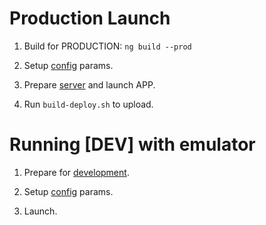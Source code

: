 # Production Launch

1. Build for PRODUCTION: ``ng build --prod``

2. Setup [config](/docs/config.md) params.

3. Prepare [server](/docs/server-setup.md) and launch APP.

4. Run `build-deploy.sh` to upload.


# Running [DEV] with emulator

1. Prepare for [development](/docs/development.md).

2. Setup [config](/docs/config.md) params.

3. Launch.
